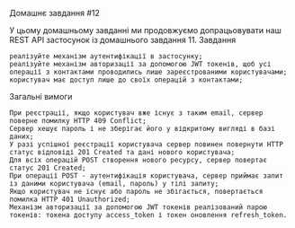 Домашнє завдання #12

У цьому домашньому завданні ми продовжуємо допрацьовувати наш REST API застосунок із домашнього завдання 11.
Завдання

    реалізуйте механізм аутентифікації в застосунку;
    реалізуйте механізм авторизації за допомогою JWT токенів, щоб усі операції з контактами проводились лише зареєстрованими користувачами;
    користувач має доступ лише до своїх операцій з контактами;

Загальні вимоги

    При реєстрації, якщо користувач вже існує з таким email, сервер поверне помилку HTTP 409 Conflict;
    Сервер хешує пароль і не зберігає його у відкритому вигляді в базі даних;
    У разі успішної реєстрації користувача сервер повинен повернути HTTP статус відповіді 201 Created та дані нового користувача;
    Для всіх операцій POST створення нового ресурсу, сервер повертає статус 201 Created;
    При операції POST - аутентифікація користувача, сервер приймає запит із даними користувача (email, пароль) у тілі запиту;
    Якщо користувач не існує або пароль не збігається, повертається помилка HTTP 401 Unauthorized;
    Механізм авторизації за допомогою JWT токенів реалізований парою токенів: токена доступу access_token і токен оновлення refresh_token.